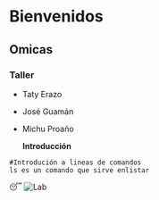 # Bienvenidos
## Omicas
### Taller
+ Taty Erazo
+ José Guamán
+ Michu Proaño
  
  **Introducción**
```
#Introdución a lineas de comandos
ls es un comando que sirve enlistar
```
:sleeping:
![Lab](/https://img.freepik.com/vector-gratis/ilustracion-sala-laboratorio-dibujos-animados_23-2148898539.jpg?size=626&ext=jpg&ga=GA1.1.1319243779.1710460800&semt=ais)
